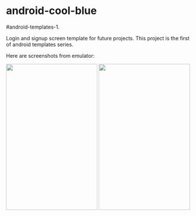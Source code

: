# android-cool-blue
#android-templates-1.

Login and signup screen template for future projects. This project is the first of android templates series.

Here are screenshots from emulator:

<div> 
<img src="https://i.hizliresim.com/kO8BO7.png" width="250" height="400"/>
<img src="https://i.hizliresim.com/NZ2AZN.png" width="250" height="400"/>
</div>
